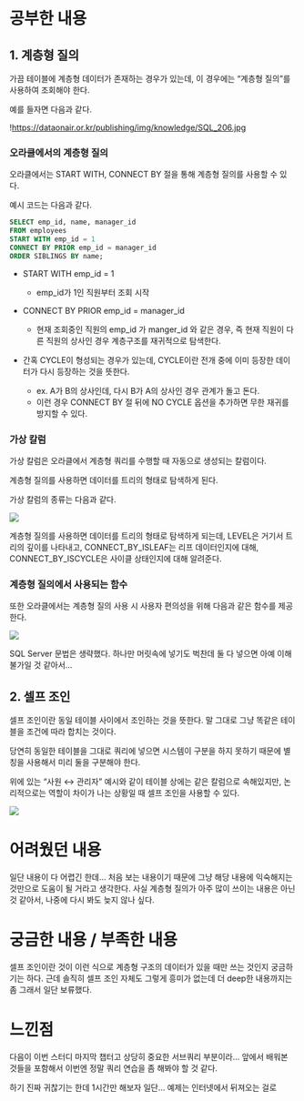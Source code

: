 # 공부한 내용

## 1. 계층형 질의

가끔 테이블에 계층형 데이터가 존재하는 경우가 있는데, 이 경우에는 “계층형 질의”를 사용하여 조회해야 한다.

예를 들자면 다음과 같다.

!https://dataonair.or.kr/publishing/img/knowledge/SQL_206.jpg

### 오라클에서의 계층형 질의

오라클에서는 START WITH, CONNECT BY 절을 통해 계층형 질의를 사용할 수 있다.

예시 코드는 다음과 같다.

```sql
SELECT emp_id, name, manager_id
FROM employees
START WITH emp_id = 1
CONNECT BY PRIOR emp_id = manager_id
ORDER SIBLINGS BY name;
```

- START WITH emp_id = 1
    - emp_id가 1인 직원부터 조회 시작

- CONNECT BY PRIOR emp_id = manager_id
    - 현재 조회중인 직원의 emp_id 가 manger_id 와 같은 경우, 즉 현재 직원이 다른 직원의 상사인 경우 계층구조를 재귀적으로 탐색한다.

- 간혹 CYCLE이 형성되는 경우가 있는데, CYCLE이란 전개 중에 이미 등장한 데이터가 다시 등장하는 것을 뜻한다.
    - ex. A가 B의 상사인데, 다시 B가 A의 상사인 경우 관계가 돌고 돈다.
    - 이런 경우 CONNECT BY 절 뒤에 NO CYCLE 옵션을 추가하면 무한 재귀를 방지할 수 있다.

### 가상 칼럼

가상 칼럼은 오라클에서 계층형 쿼리를 수행할 때 자동으로 생성되는 칼럼이다.

계층형 질의를 사용하면 데이터를 트리의 형태로 탐색하게 된다.

가상 칼럼의 종류는 다음과 같다.

![](https://dataonair.or.kr/publishing/img/knowledge/SQL_208.jpg)

계층형 질의를 사용하면 데이터를 트리의 형태로 탐색하게 되는데, LEVEL은 거기서 트리의 깊이를 나타내고, CONNECT_BY_ISLEAF는 리프 데이터인지에 대해, CONNECT_BY_ISCYCLE은 사이클 상태인지에 대해 알려준다.

### 계층형 질의에서 사용되는 함수

또한 오라클에서는 계층형 질의 사용 시 사용자 편의성을 위해 다음과 같은 함수를 제공한다.

![](https://dataonair.or.kr/publishing/img/knowledge/SQL_211.jpg)

SQL Server 문법은 생략했다. 하나만 머릿속에 넣기도 벅찬데 둘 다 넣으면 아예 이해불가일 것 같아서…

## 2. 셀프 조인

셀프 조인이란 동일 테이블 사이에서 조인하는 것을 뜻한다. 말 그대로 그냥 똑같은 테이블을 조건에 따라 합치는 것이다.

당연히 동일한 테이블을 그대로 쿼리에 넣으면 시스템이 구분을 하지 못하기 때문에 별칭을 사용해서 미리 둘을 구분해야 한다.

위에 있는 “사원 ↔ 관리자” 예시와 같이 테이블 상에는 같은 칼럼으로 속해있지만, 논리적으로는 역할이 차이가 나는 상황일 때 셀프 조인을 사용할 수 있다.

![](https://dataonair.or.kr/publishing/img/knowledge/SQL_213.jpg)

# 어려웠던 내용


일단 내용이 다 어렵긴 한데… 처음 보는 내용이기 때문에 그냥 해당 내용에 익숙해지는 것만으로 도움이 될 거라고 생각한다. 사실 계층형 질의가 아주 많이 쓰이는 내용은 아닌 것 같아서, 나중에 다시 봐도 늦지 않나 싶다.

# 궁금한 내용 / 부족한 내용


셀프 조인이란 것이 이런 식으로 계층형 구조의 데이터가 있을 때만 쓰는 것인지 궁금하기는 하다. 근데 솔직히 셀프 조인 자체도 그렇게 흥미가 없는데 더 deep한 내용까지는 좀 그래서 일단 보류했다.

# 느낀점


다음이 이번 스터디 마지막 챕터고 상당히 중요한 서브쿼리 부분이라… 앞에서 배워본 것들을 포함해서 이번엔 정말 쿼리 연습을 좀 해봐야 할 것 같다.

하기 진짜 귀찮기는 한데 1시간만 해보자 일단… 예제는 인터넷에서 뒤져오는 걸로